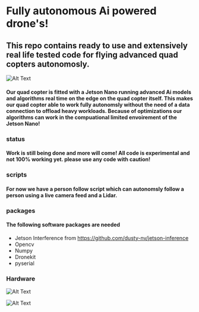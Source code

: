 # Fully autonomous Ai powered drone's!

## This repo contains ready to use and extensively real life tested code for flying advanced quad copters autonomosly. 

![Alt Text](https://github.com/sieuwe1/Autonomous-Ai-drone-scripts/blob/main/demo_media/flight.gif)

#### Our quad copter is fitted with a Jetson Nano running advanced Ai models and algorithms real time on the edge on the quad copter itself. This makes our quad copter able to work fully autonomsly without the need of a data connection to offload heavy workloads. Because of optimizations our algorithms can work in the compuational limited envoirement of the Jetson Nano!

### status
#### Work is still being done and more will come! All code is experimental and not 100% working yet. please use any code with caution!

### scripts
#### For now we have a person follow script which can autonomsly follow a person using a live camera feed and a Lidar.

### packages
#### The following software packages are needed
- Jetson Interference from https://github.com/dusty-nv/jetson-inference
- Opencv
- Numpy
- Dronekit
- pyserial

### Hardware 
![Alt Text](https://github.com/sieuwe1/Autonomous-Ai-drone-scripts/blob/main/demo_media/216C5829-F7F0-4B80-9CDA-27B1BF304F7F.jpeg)

![Alt Text](https://github.com/sieuwe1/Autonomous-Ai-drone-scripts/blob/main/demo_media/F819741B-72A1-48B6-A64A-C11C24E5973E.jpeg)
